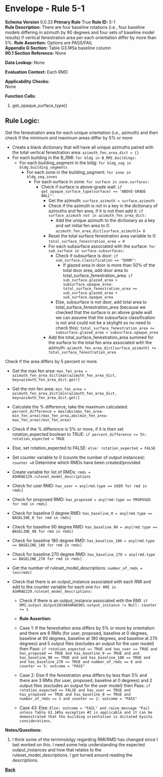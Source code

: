 # Envelope - Rule 5-1  
**Schema Version** 0.0.33
**Primary Rule** True
**Rule ID:** 5-1  
**Rule Description:** There are four baseline rotations (i.e., four baseline models differing in azimuth by 90 degrees and four sets of baseline model results) if vertical fenestration area per each orientation differ by more than 5%.
**Rule Assertion:** Options are PASS/FAIL     
**Appendix G Section:** Table G3.1#5a baseline column   
**90.1 Section Reference:** None  

**Data Lookup:** None    

**Evaluation Context:** Each RMD 

**Applicability Checks:**  
None
   
**Function Calls:**  
1. get_opaque_surface_type()  


## Rule Logic:   

Get the fenestration area for each unique orientation (i.e., azimuth) and then check if the minimum and maximum areas differ by 5% or more
- Create a blank dictionary that will have all unique azimuths paired with the total vertical fenestration area: `azimuth_fen_area_dict = {}`  
- For each building in the B_RMI: `for bldg in B_RMI.buildings:`    
    - For each building_segment in the bldg: `for bldg_seg in bldg.building_segments`      
        - For each zone in the building_segment: `for zone in bldg_seg.zones`   
            - For each surface in zone: `for surface in zone.surfaces:`  
                - Check if surface is above-grade wall: `if get_opaque_surface_type(surface) == "ABOVE-GRADE WALL":`   
                    - Get the azimuth: `surface_azimuth = surface.azimuth`  
                    - Check if the azimuth is not in a key in the dictionary of azimuths and fen area, if it is not then add it: `if surface_azimuth not in azimuth_fen_area_dict:`   
                        - Add the unique azimuth to the dictionary as a key and set initial fen area to 0: `azimuth_fen_area_dict[surface_azimuth]= 0`  
                    - Reset the total surface fenestration area variable to 0: `total_surface_fenestration_area = 0`  
                    - For each subsurface associated with the surface: `for sub_surface in surface.subsurfaces:`   
                        - Check if subsurface is door: `if sub_surface.classification == "DOOR":`
                            - If glazed area in door is more than 50% of the total door area, add door area to total_surface_fenestration_area: `if sub_surface.glazed_area > subsurface.opaque_area: total_surface_fenestration_area += sub_surface.glazed_area + sub_surface.opaque_area`
                        - Else, subsurface is not door, add total area to total_surface_fenestration_area (because we checked that the surface is an above grade wall we can assume that the subsurface classification is not and could not be a skylight so no need to check this): `total_surface_fenestration_area += subsurface.glazed_area + subsurface.opaque_area`      
                    - Add the total_surface_fenestration_area summed for the surface to the total fen area associated with the azimuth: `azimuth_fen_area_dict[surface_azimuth] += total_surface_fenestration_area`    

Check if the area differs by 5 percent or more.
- Get the max fen area: `max_fen_area = azimuth_fen_area_dict[max(azimuth_fen_area_dict, key=azimuth_fen_area_dict.get)]`  
- Get the min fen area: `min_fen_area = azimuth_fen_area_dict[min(azimuth_fen_area_dict, key=azimuth_fen_area_dict.get)]`  
- Calculate the % difference, take the maximum calculated: `percent_difference = max(abs(max_fen_area- min_fen_area)/max_fen_area,abs(min_fen_area- max_fen_area)/min_fen_area)` 
- Check if the % difference is 5% or more, if it is then set rotation_expected boolean to TRUE: `if percent_difference >= 5%: rotation_expected = TRUE`  
- Else, set rotation_expected to FALSE: `else: rotation_expected = FALSE`  

- Set counter variable to 0 (counts the number of output instances): `counter =0`
Determine which RMDs have been created/provided
- Create variable for list of RMDs: `rmds = ASHRAE229.ruleset_model_descriptions`
- Check for user RMD: `has_user = any[rmd.type == USER for rmd in rmds]`  
- Check for proposed RMD: `has_proposed = any[rmd.type == PROPOSED for rmd in rmds]`
- Check for baseline 0 degree RMD: `has_baseline_0 = any[rmd.type == BASELINE_0 for rmd in rmds]`
- Check for baseline 90 degree RMD: `has_baseline_90 = any[rmd.type == BASELINE_90 for rmd in rmds]`
- Check for baseline 180 degree RMD: `has_baseline_180 = any[rmd.type == BASELINE_180 for rmd in rmds]`
- Check for baseline 270 degree RMD: `has_baseline_270 = any[rmd.type == BASELINE_270 for rmd in rmds]`    
- Get the number of ruleset_model_descriptions: `number_of_rmds = len(rmds)`  

- Check that there is an output_instance associated with each RMI and add to the counter variable for each one `For RMI in ASHRAE229.ruleset_model_descriptions:`  
    - Check if there is an output_instance associated with the RMI: `if RMI.output.Output2019ASHRAE901.output_instance != Null: counter += 1 `
    
    - **Rule Assertion:** 
    - Case 1: If the fenestration area differs by 5% or more by orientation and there are 6 RMIs (for user, proposed, baseline at 0 degrees, baseline at 90 degrees, baseline at 180 degrees, and baseline at 270 degrees) and 5 output files (excludes an output for the user model) then Pass: `if rotation_expected == TRUE and has_user == TRUE and has_proposed == TRUE and has_baseline_0 == TRUE and and has_baseline_90 == TRUE and and has_baseline_180 == TRUE and and has_baseline_270 == TRUE and number_of_rmds == 6 and counter == 5: outcome = "PASS" `  
    - Case 2: Else if the fenestration area differs by less than 5% and there are 3 RMIs (for user, proposed, baseline at 0 degrees) and 2 output files (excludes an output for the user model) then Pass: `if rotation_expected == FALSE and has_user == TRUE and has_proposed == TRUE and has_baseline_0 == TRUE and number_of_rmds == 3 and counter == 2: outcome = "PASS" `  
    - Case 43: Else: `Else: outcome = "FAIL" and raise_message "Fail unless Table G3.1#5a exception #2 is applicable and it can be demonstrated that the building orientation is dictated bysite considerations.`  



**Notes/Questions:**
1. I think some of the terminololgy regarding RMI/RMD has changed since I last worked on this. I need some help understanding the expected output_instances and how that relates to the ruleset_model_descriptions. I got turned around reading the descriptions. 



**[Back](_toc.md)**
